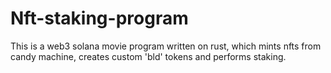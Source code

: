 # Nft-staking-program
This is a web3 solana movie program written on rust, which mints nfts from candy machine, creates custom 'bld' tokens and performs staking.   
